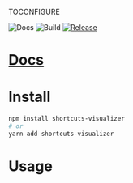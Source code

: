 TOCONFIGURE

![Docs](https://github.com/alanscodelog/shortcuts-visualizer/workflows/Docs/badge.svg)
![Build](https://github.com/alanscodelog/shortcuts-visualizer/workflows/Build/badge.svg)
[![Release](https://github.com/alanscodelog/shortcuts-visualizer/workflows/Release/badge.svg)](https://www.npmjs.com/package/shortcuts-visualizer)

# [Docs](https://alanscodelog.github.io/shortcuts-visualizer)

# Install

```bash
npm install shortcuts-visualizer
# or
yarn add shortcuts-visualizer
```


# Usage

```ts
```

